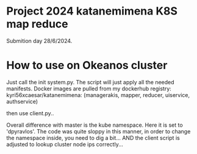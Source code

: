 # Project 2024 katanemimena K8S map reduce

Submition day 28/6/2024.

# How to use on Okeanos cluster
Just call the init system.py. The script will just apply all the needed manifests. Docker images are pulled from my dockerhub registry:
kyri56xcaesar/katanemimena:<image> (managerakis, mapper, reducer, uiservice, authservice)

then use client.py..


Overall difference with master is the kube namespace. Here it is set to 'dpyravlos'. The code was quite sloppy in this manner, in order to change the namespace inside, you need to dig a bit...
AND the client script is adjusted to lookup cluster node ips correctly...




